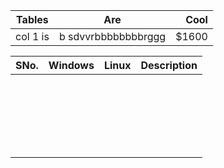| Tables           |                          Are      |  Cool          |
|------------------|:---------------------------------:|---------------:|
| col 1 is         |          b    sdvvrbbbbbbbbrggg   | $1600          |

| SNo.       |     Windows    |   Linux     |         Description          |
|------------|:---------------|:-----------:|-----------------------------:|
|            |                |             |                              |
|            |                |             |                              |
|            |                |             |                              |
|            |                |             |                              |
|            |                |             |                              |
|            |                |             |                              |
|            |                |             |                              |
|            |                |             |                              |
|            |                |             |                              |
|            |                |             |                              |
|            |                |             |                              |
|            |                |             |                              |
|            |                |             |                              |
|            |                |             |                              |
|            |                |             |                              |
|            |                |             |                              |
|            |                |             |                              |
|            |                |             |                              |
|            |                |             |                              |
|            |                |             |                              |
|            |                |             |                              |
|            |                |             |                              |

